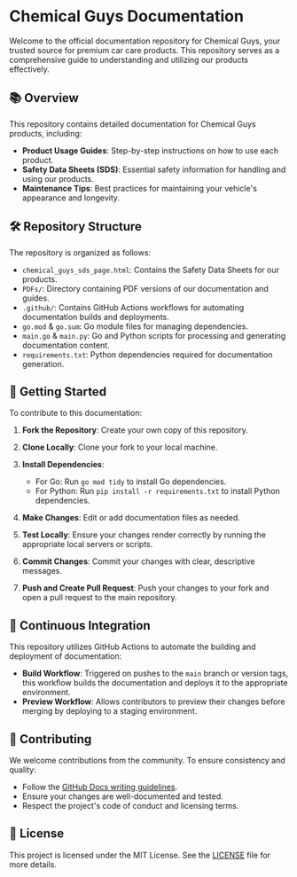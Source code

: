 # Chemical Guys Documentation

Welcome to the official documentation repository for Chemical Guys, your trusted source for premium car care products. This repository serves as a comprehensive guide to understanding and utilizing our products effectively.

## 📚 Overview

This repository contains detailed documentation for Chemical Guys products, including:

- **Product Usage Guides**: Step-by-step instructions on how to use each product.
- **Safety Data Sheets (SDS)**: Essential safety information for handling and using our products.
- **Maintenance Tips**: Best practices for maintaining your vehicle's appearance and longevity.

## 🛠️ Repository Structure

The repository is organized as follows:

- `chemical_guys_sds_page.html`: Contains the Safety Data Sheets for our products.
- `PDFs/`: Directory containing PDF versions of our documentation and guides.
- `.github/`: Contains GitHub Actions workflows for automating documentation builds and deployments.
- `go.mod` & `go.sum`: Go module files for managing dependencies.
- `main.go` & `main.py`: Go and Python scripts for processing and generating documentation content.
- `requirements.txt`: Python dependencies required for documentation generation.

## 🚀 Getting Started

To contribute to this documentation:

1. **Fork the Repository**: Create your own copy of this repository.
2. **Clone Locally**: Clone your fork to your local machine.
3. **Install Dependencies**:

   - For Go: Run `go mod tidy` to install Go dependencies.
   - For Python: Run `pip install -r requirements.txt` to install Python dependencies.

4. **Make Changes**: Edit or add documentation files as needed.
5. **Test Locally**: Ensure your changes render correctly by running the appropriate local servers or scripts.
6. **Commit Changes**: Commit your changes with clear, descriptive messages.
7. **Push and Create Pull Request**: Push your changes to your fork and open a pull request to the main repository.

## 🔄 Continuous Integration

This repository utilizes GitHub Actions to automate the building and deployment of documentation:

- **Build Workflow**: Triggered on pushes to the `main` branch or version tags, this workflow builds the documentation and deploys it to the appropriate environment.
- **Preview Workflow**: Allows contributors to preview their changes before merging by deploying to a staging environment.

## 📝 Contributing

We welcome contributions from the community. To ensure consistency and quality:

- Follow the [GitHub Docs writing guidelines](https://docs.github.com/en/contributing/writing-for-github-docs).
- Ensure your changes are well-documented and tested.
- Respect the project's code of conduct and licensing terms.

## 📄 License

This project is licensed under the MIT License. See the [LICENSE](LICENSE) file for more details.
